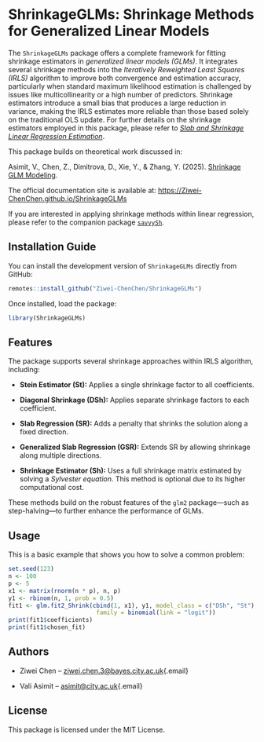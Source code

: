 # ShrinkageGLMs: Shrinkage Methods for Generalized Linear Models

The `ShrinkageGLMs` package offers a complete framework for fitting shrinkage estimators in *generalized linear models (GLMs)*. 
It integrates several shrinkage methods into the *Iteratively Reweighted Least Squares (IRLS)* algorithm to improve both convergence
and estimation accuracy, particularly when standard maximum likelihood estimation is challenged by issues like multicollinearity or 
a high number of predictors. Shrinkage estimators introduce a small bias that produces a large reduction in variance, 
making the IRLS estimates more reliable than those based solely on the traditional OLS update. 
For further details on the shrinkage estimators employed in this package, 
please refer to [*Slab and Shrinkage Linear Regression Estimation*](http//...).

This package builds on theoretical work discussed in:

Asimit, V., Chen, Z., Dimitrova, D., Xie, Y., & Zhang, Y. (2025). [Shrinkage GLM Modeling](http//...).

The official documentation site is available at: <https://Ziwei-ChenChen.github.io/ShrinkageGLMs>

If you are interested in applying shrinkage methods within linear regression, 
please refer to the companion package [`savvySh`](https://github.com/Ziwei-ChenChen/savvySh).

## Installation Guide

You can install the development version of `ShrinkageGLMs` directly from GitHub:

``` r
remotes::install_github("Ziwei-ChenChen/ShrinkageGLMs")
```

Once installed, load the package:

``` r
library(ShrinkageGLMs)
```

## Features

The package supports several shrinkage approaches within IRLS algorithm, including:

-   **Stein Estimator (St):** Applies a single shrinkage factor to all coefficients.

-   **Diagonal Shrinkage (DSh):** Applies separate shrinkage factors to each coefficient.

-   **Slab Regression (SR):** Adds a penalty that shrinks the solution along a fixed direction.

-   **Generalized Slab Regression (GSR):** Extends SR by allowing shrinkage along multiple directions.

-   **Shrinkage Estimator (Sh):** Uses a full shrinkage matrix estimated by solving a *Sylvester equation*. This method is optional due to its higher computational cost.

These methods build on the robust features of the `glm2` package—such as step-halving—to further enhance the performance of GLMs.

## Usage

This is a basic example that shows you how to solve a common problem:

``` r
set.seed(123)
n <- 100
p <- 5
x1 <- matrix(rnorm(n * p), n, p)
y1 <- rbinom(n, 1, prob = 0.5)
fit1 <- glm.fit2_Shrink(cbind(1, x1), y1, model_class = c("DSh", "St"),
                         family = binomial(link = "logit"))
print(fit1$coefficients)
print(fit1$chosen_fit)
```

## Authors

-   Ziwei Chen – [ziwei.chen.3\@bayes.city.ac.uk](mailto:ziwei.chen.3@bayes.city.ac.uk){.email}

-   Vali Asimit – [asimit\@city.ac.uk](mailto:asimit@city.ac.uk){.email}

## License

This package is licensed under the MIT License.
